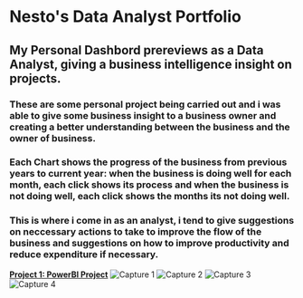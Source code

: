 # Nesto's Data Analyst Portfolio

## My Personal Dashbord prereviews as a Data Analyst, giving a business intelligence insight on projects.

### These are some personal project being carried out and i was able to give some business insight to a business owner and creating a better understanding between the business and the owner of business. 

### Each Chart shows the progress of the business from previous years to current year: when the business is doing well for each month, each click shows its process and when the business is not doing well, each click shows the months its not doing well. 

### This is where i come in as an analyst, i tend to give suggestions on neccessary actions to take to improve the flow of the business and suggestions on how to improve productivity and reduce expenditure if necessary.

**[Project 1: PowerBI Project](https://github.com/NestoOkpala/My-Data-Analyst-portfolio-projects/blob/main/My%20PBI%20FILE%20LINKS.txt)**
![Capture 1](https://user-images.githubusercontent.com/111897922/192105891-02e0bdf5-2d80-4a06-9f79-09f54c066415.PNG)
![Capture 2](https://user-images.githubusercontent.com/111897922/192105902-e091d70f-0308-4498-a0ae-eb09b27e7f89.PNG)
![Capture 3](https://user-images.githubusercontent.com/111897922/192105908-8b2e838d-1b20-41c9-b26d-1fa43bc913df.PNG)
![Capture 4](https://user-images.githubusercontent.com/111897922/192105913-f502fdc2-b38b-445a-9ada-e502b4221617.PNG)
